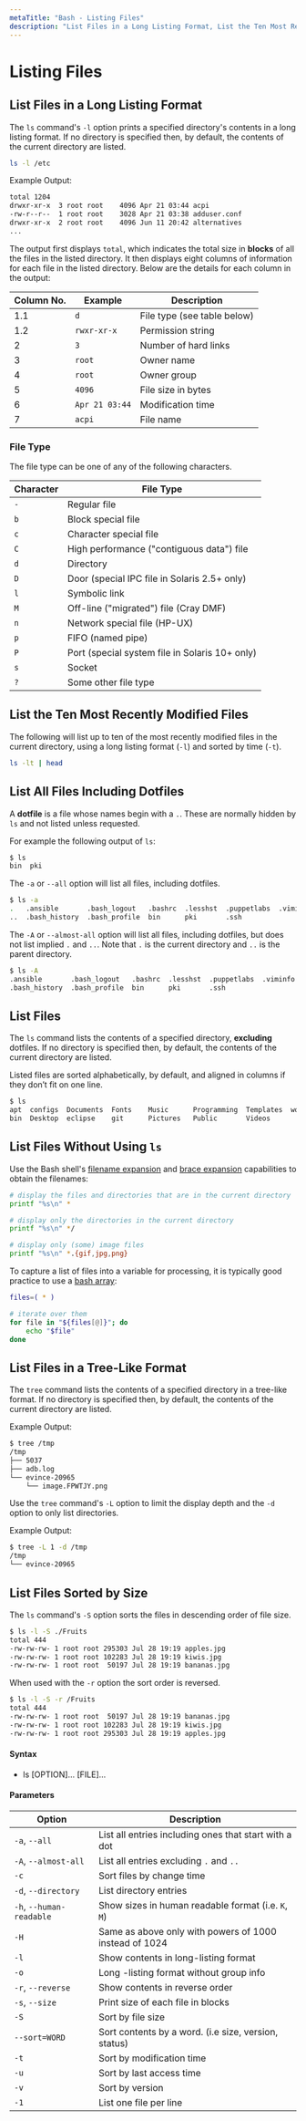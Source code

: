 ```yaml
---
metaTitle: "Bash - Listing Files"
description: "List Files in a Long Listing Format, List the Ten Most Recently Modified Files, List All Files Including Dotfiles, List Files, List Files Without Using `ls`, List Files in a Tree-Like Format, List Files Sorted by Size"
---
```


# Listing Files

## List Files in a Long Listing Format

The `ls` command's `-l` option prints a specified directory's contents in a long listing format. If no directory is specified then, by default, the contents of the current directory are listed.

```bash
ls -l /etc

```

Example Output:

```bash
total 1204
drwxr-xr-x  3 root root    4096 Apr 21 03:44 acpi
-rw-r--r--  1 root root    3028 Apr 21 03:38 adduser.conf
drwxr-xr-x  2 root root    4096 Jun 11 20:42 alternatives
...

```

The output first displays `total`, which indicates the total size in **blocks** of all the files in the listed directory. It then displays eight columns of information for each file in the listed directory. Below are the details for each column in the output:

| Column No. | Example        | Description                 |
| ---------- | -------------- | --------------------------- |
| 1.1        | `d`            | File type (see table below) |
| 1.2        | `rwxr-xr-x`    | Permission string           |
| 2          | `3`            | Number of hard links        |
| 3          | `root`         | Owner name                  |
| 4          | `root`         | Owner group                 |
| 5          | `4096`         | File size in bytes          |
| 6          | `Apr 21 03:44` | Modification time           |
| 7          | `acpi`         | File name                   |

### File Type

The file type can be one of any of the following characters.

| Character | File Type                                      |
| --------- | ---------------------------------------------- |
| `-`       | Regular file                                   |
| `b`       | Block special file                             |
| `c`       | Character special file                         |
| `C`       | High performance ("contiguous data") file      |
| `d`       | Directory                                      |
| `D`       | Door (special IPC file in Solaris 2.5+ only)   |
| `l`       | Symbolic link                                  |
| `M`       | Off-line ("migrated") file (Cray DMF)          |
| `n`       | Network special file (HP-UX)                   |
| `p`       | FIFO (named pipe)                              |
| `P`       | Port (special system file in Solaris 10+ only) |
| `s`       | Socket                                         |
| `?`       | Some other file type                           |

## List the Ten Most Recently Modified Files

The following will list up to ten of the most recently modified files in the current directory, using a long listing format (`-l`) and sorted by time (`-t`).

```bash
ls -lt | head

```

## List All Files Including Dotfiles

A **dotfile** is a file whose names begin with a `.`. These are normally hidden by `ls` and not listed unless requested.

For example the following output of `ls`:

```bash
$ ls
bin  pki

```

The `-a` or `--all` option will list all files, including dotfiles.

```bash
$ ls -a
.   .ansible       .bash_logout   .bashrc  .lesshst  .puppetlabs  .viminfo
..  .bash_history  .bash_profile  bin      pki       .ssh

```

The `-A` or `--almost-all` option will list all files, including dotfiles, but does not list implied `.` and `..`. Note that `.` is the current directory and `..` is the parent directory.

```bash
$ ls -A
.ansible       .bash_logout   .bashrc  .lesshst  .puppetlabs  .viminfo
.bash_history  .bash_profile  bin      pki       .ssh

```

## List Files

The `ls` command lists the contents of a specified directory, **excluding** dotfiles. If no directory is specified then, by default, the contents of the current directory are listed.

Listed files are sorted alphabetically, by default, and aligned in columns if they don’t fit on one line.

```bash
$ ls
apt  configs  Documents  Fonts    Music      Programming  Templates  workspace
bin  Desktop  eclipse    git      Pictures   Public       Videos

```

## List Files Without Using `ls`

Use the Bash shell's [filename expansion](https://www.gnu.org/software/bash/manual/bashref.html#Filename-Expansion) and [brace expansion](https://www.gnu.org/software/bash/manual/bashref.html#Brace-Expansion) capabilities to obtain the filenames:

```bash
# display the files and directories that are in the current directory
printf "%s\n" *

# display only the directories in the current directory
printf "%s\n" */

# display only (some) image files
printf "%s\n" *.{gif,jpg,png}

```

To capture a list of files into a variable for processing, it is typically good practice to use a [bash array](https://www.gnu.org/software/bash/manual/bashref.html#Arrays):

```bash
files=( * )

# iterate over them
for file in "${files[@]}"; do
    echo "$file"
done

```

## List Files in a Tree-Like Format

The `tree` command lists the contents of a specified directory in a tree-like format. If no directory is specified then, by default, the contents of the current directory are listed.

Example Output:

```bash
$ tree /tmp
/tmp
├── 5037
├── adb.log
└── evince-20965
    └── image.FPWTJY.png

```

Use the `tree` command's `-L` option to limit the display depth and the `-d` option to only list directories.

Example Output:

```bash
$ tree -L 1 -d /tmp
/tmp
└── evince-20965

```

## List Files Sorted by Size

The `ls` command's `-S` option sorts the files in descending order of file size.

```bash
$ ls -l -S ./Fruits
total 444
-rw-rw-rw- 1 root root 295303 Jul 28 19:19 apples.jpg
-rw-rw-rw- 1 root root 102283 Jul 28 19:19 kiwis.jpg
-rw-rw-rw- 1 root root  50197 Jul 28 19:19 bananas.jpg

```

When used with the `-r` option the sort order is reversed.

```bash
$ ls -l -S -r /Fruits
total 444
-rw-rw-rw- 1 root root  50197 Jul 28 19:19 bananas.jpg
-rw-rw-rw- 1 root root 102283 Jul 28 19:19 kiwis.jpg
-rw-rw-rw- 1 root root 295303 Jul 28 19:19 apples.jpg

```

#### Syntax

- ls [OPTION]... [FILE]...

#### Parameters

| Option                   | Description                                            |
| ------------------------ | ------------------------------------------------------ |
| `-a`, `--all`            | List all entries including ones that start with a dot  |
| `-A`, `--almost-all`     | List all entries excluding `.` and `..`                |
| `-c`                     | Sort files by change time                              |
| `-d`, `--directory`      | List directory entries                                 |
| `-h`, `--human-readable` | Show sizes in human readable format (i.e. `K`, `M`)    |
| `-H`                     | Same as above only with powers of 1000 instead of 1024 |
| `-l`                     | Show contents in long-listing format                   |
| `-o`                     | Long -listing format without group info                |
| `-r`, `--reverse`        | Show contents in reverse order                         |
| `-s`, `--size`           | Print size of each file in blocks                      |
| `-S`                     | Sort by file size                                      |
| `--sort=WORD`            | Sort contents by a word. (i.e size, version, status)   |
| `-t`                     | Sort by modification time                              |
| `-u`                     | Sort by last access time                               |
| `-v`                     | Sort by version                                        |
| `-1`                     | List one file per line                                 |
